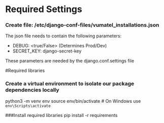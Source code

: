 # Required Settings 
### Create file: /etc/django-conf-files/vumatel_installations.json

The json file needs to contain the following parameters:
- DEBUG: <true/False> (Determines Prod/Dev)
- SECRET_KEY: django-secret-key

These parameters are needed by the django.conf.settings file

#Required libraries
### Create a virtual environment to isolate our package dependencies locally
python3 -m venv env
source env/bin/activate  # On Windows use `env\Scripts\activate`

###Install required libraries
pip install -r requirements